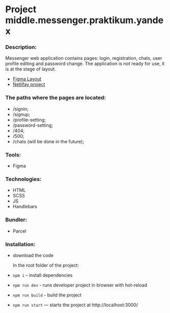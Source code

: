 # Project middle.messenger.praktikum.yandex

### Description:

Messenger web application contains pages: login, registration, chats, user profile editing and password change.
The application is not ready for use, it is at the stage of layout.

- [Figma Layout](https://www.figma.com/file/vyWJVq9UaaVhfMiaFRVFN4/middle.messenger.praktikum.yandex?node-id=0%3A1)
- [Netlifay project](https://magical-swan-28685f.netlify.app/signin)

### The paths where the pages are located:

- /signin;
- /signup;
- /profile-setting;
- /password-setting;
- /404;
- /500;
- /chats (will be done in the future);

### Tools:

- Figma

### Technologies:

- HTML
- SCSS
- JS
- Handlebars

### Bundler:

- Parcel

### Installation:

- download the code

  In the root folder of the project:

- `npm i` – install dependencies
- `npm run dev` - runs developer project in browser with hot-reload
- `npm run build` - build the project
- `npm run start` — starts the project at http://localhost:3000/
